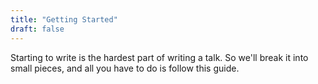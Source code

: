 ```yaml
---
title: "Getting Started"
draft: false
---
```


Starting to write is the hardest part of writing a talk. So we'll break it into small pieces, and all you have to do is follow this guide.